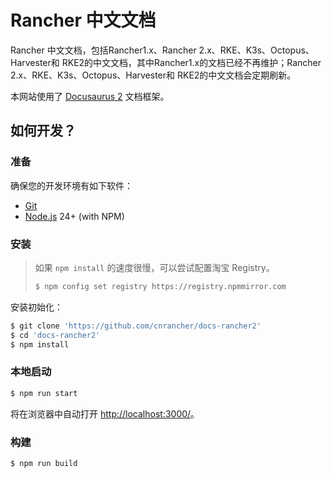 # Rancher 中文文档

Rancher 中文文档，包括Rancher1.x、Rancher 2.x、RKE、K3s、Octopus、Harvester和 RKE2的中文文档，其中Rancher1.x的文档已经不再维护；Rancher 2.x、RKE、K3s、Octopus、Harvester和 RKE2的中文文档会定期刷新。

本网站使用了 [Docusaurus 2](https://v2.docusaurus.io/) 文档框架。

## 如何开发？

### 准备

确保您的开发环境有如下软件：

* [Git](http://git-scm.com/)
* [Node.js](http://nodejs.org/) 24+ (with NPM)

### 安装

> 如果 `npm install` 的速度很慢，可以尝试配置淘宝 Registry。
>
> ```bash
> $ npm config set registry https://registry.npmmirror.com
> ```

安装初始化：

```bash
$ git clone 'https://github.com/cnrancher/docs-rancher2'
$ cd 'docs-rancher2'
$ npm install
```

### 本地启动

```bash
$ npm run start
```

将在浏览器中自动打开 <http://localhost:3000/>。

### 构建

```bash
$ npm run build
```

